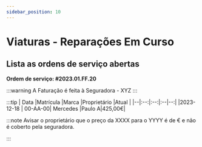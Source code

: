 ```yaml
---
sidebar_position: 10
---
```


# Viaturas - Reparações Em Curso

## Lista as ordens de serviço abertas

**Ordem de serviço: #2023.01.FF.20**

:::warning
A Faturação é feita à Seguradora - XYZ
:::

:::tip
| Data |Matrícula |Marca |Proprietário |Atual |
|--|:--:|:--:|:--|--:|
|2023-12-18 | 00-AA-00| Mercedes |Paulo A|425,00€|


:::note
Avisar o proprietário que o preço da XXXX para o YYYY é de € e não é coberto pela seguradora.

:::